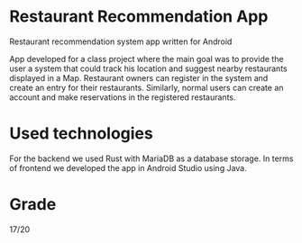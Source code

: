 # Restaurant Recommendation App

Restaurant recommendation system app written for Android

App developed for a class project where the main goal was to provide the user a system that could track his location and suggest nearby restaurants displayed in a Map.
Restaurant owners can register in the system and create an entry for their restaurants. Similarly, normal users can create an account and make reservations in the registered restaurants.

# Used technologies

For the backend we used Rust with MariaDB as a database storage. In terms of frontend we developed the app in Android Studio using Java.

# Grade
17/20
